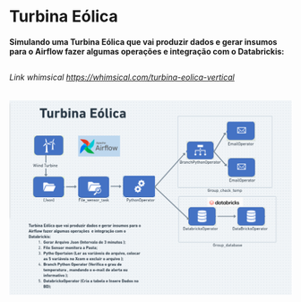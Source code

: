 # Turbina Eólica


#### Simulando uma Turbina Eólica que vai produzir dados e gerar insumos para o Airflow fazer algumas operações  e integração com o Databrickis:<h2>

 
 ###### <p> Link whimsical <a href="https://whimsical.com/turbina-eolica-vertical-HapdrJPBcaozePY3FjXv25">https://whimsical.com/turbina-eolica-vertical</a></p>


  <p align="center"   width="100" height="100">
     <img src="src/assets/to_readme/TURBINA_EOLICA.png" alt="Proposta de Solução"> 
  </p>
    
